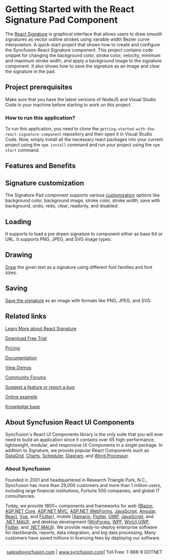 # Getting Started with the React Signature Pad Component

The [React Signature](https://www.syncfusion.com/react-components/react-signature?utm_source=github&utm_medium=listing&utm_campaign=react-signature-github-samples) is graphical interface that allows users to draw smooth signatures as vector outline strokes using variable width Bezier curve interpolation. A quick-start project that shows how to create and configure the Syncfusion React Signature component. This project contains code snippet for changing the background color, stroke color, velocity, minimum and maximum stroke width, and apply a background image to the signature component. It also shows how to save the signature as an image and clear the signature in the pad.

## Project prerequisites

Make sure that you have the latest versions of NodeJS and Visual Studio Code in your machine before starting to work on this project.

### How to run this application?

To run this application, you need to clone the `getting-started-with-the-react-signature-component` repository and then open it in Visual Studio Code. Now, simply install all the necessary react packages into your current project using the `npm install` command and run your project using the `npm start` command.

## Features and Benefits

## Signature customization

The Signature Pad component supports various [customization](https://ej2.syncfusion.com/react/documentation/signature/customization/?utm_source=github&utm_medium=listing&utm_campaign=react-signature-github-samples) options like background color, background image, stroke color, stroke width, save with background, undo, redo, clear, readonly, and disabled.

## Loading

It supports to load a pre drawn signature to component either as base 64 or URL. It supports PNG, JPEG, and SVG image types.

## Drawing

[Draw](https://ej2.syncfusion.com/react/documentation/signature/draw/?utm_source=github&utm_medium=listing&utm_campaign=react-signature-github-samples) the given text as a signature using different font families and font sizes.

## Saving

[Save the signature](https://ej2.syncfusion.com/react/documentation/signature/open-save/#save-signature?utm_source=github&utm_medium=listing&utm_campaign=react-signature-github-samples) as an image with formats like PNG, JPEG, and SVG.


## Related links
[Learn More about React Signature](https://www.syncfusion.com/react-components/react-signature?utm_source=github&utm_medium=listing&utm_campaign=react-signature-github-samples)

[Download Free Trial](https://www.syncfusion.com/downloads/react?utm_source=github&utm_medium=listing&utm_campaign=react-signature-github-samples)

[Pricing](https://www.syncfusion.com/sales/products/react?utm_source=github&utm_medium=listing&utm_campaign=react-signature-github-samples)

[Documentation](https://ej2.syncfusion.com/react/documentation/signature/getting-started/?utm_source=github&utm_medium=listing&utm_campaign=react-signature-github-samples)

[View Demos](https://github.com/SyncfusionExamples/getting-started-with-the-react-signature-component?utm_source=github&utm_medium=listing&utm_campaign=react-signature-github-samples)

[Community Forums](https://www.syncfusion.com/forums/react-components?utm_source=github&utm_medium=listing&utm_campaign=react-signature-github-samples)

[Suggest a feature or report a bug](https://www.syncfusion.com/feedback/react-components?utm_source=github&utm_medium=listing&utm_campaign=react-signature-github-samples)

[Online example](https://ej2.syncfusion.com/react/demos/#/material/signature/default?utm_source=github&utm_medium=listing&utm_campaign=react-signature-github-samples)

[Knowledge base](https://www.syncfusion.com/kb/react-components?utm_source=github&utm_medium=listing&utm_campaign=react-signature-github-samples)


## About Syncfusion React UI Components
Syncfusion's React UI Components library is the only suite that you will ever need to build an application since it contains over 65 high-performance, lightweight, modular, and responsive UI Components in a single package. In addition to Signature, we provide popular React Components such as [DataGrid](https://www.syncfusion.com/react-components/react-grid?utm_source=github&utm_medium=listing&utm_campaign=react-signature-github-samples), [Charts](https://www.syncfusion.com/react-components/react-charts?utm_source=github&utm_medium=listing&utm_campaign=react-signature-github-samples), [Scheduler](https://www.syncfusion.com/react-components/react-scheduler?utm_source=github&utm_medium=listing&utm_campaign=react-signature-github-samples), [Diagram](https://www.syncfusion.com/react-components/react-diagram?utm_source=github&utm_medium=listing&utm_campaign=react-signature-github-samples), and [Word Processor](https://www.syncfusion.com/react-components/react-word-processor?utm_source=github&utm_medium=listing&utm_campaign=react-signature-github-samples).

### About Syncfusion
Founded in 2001 and headquartered in Research Triangle Park, N.C., Syncfusion has more than 29,000 customers and more than 1 million users, including large financial institutions, Fortune 500 companies, and global IT consultancies.

Today, we provide 1800+ components and frameworks for web ([Blazor](https://www.syncfusion.com/blazor-components?utm_source=github&utm_medium=listing&utm_campaign=react-signature-github-samples), [ASP.NET Core](https://www.syncfusion.com/aspnet-core-ui-controls?utm_source=github&utm_medium=listing&utm_campaign=react-signature-github-samples), [ASP.NET MVC](https://www.syncfusion.com/aspnet-mvc-ui-controls?utm_source=github&utm_medium=listing&utm_campaign=react-signature-github-samples), [ASP.NET WebForms](https://www.syncfusion.com/jquery/aspnet-webforms-ui-controls?utm_source=github&utm_medium=listing&utm_campaign=react-signature-github-samples), [JavaScript](https://www.syncfusion.com/javascript-ui-controls?utm_source=github&utm_medium=listing&utm_campaign=react-signature-github-samples), [Angular](https://www.syncfusion.com/angular-components?utm_source=github&utm_medium=listing&utm_campaign=react-signature-github-samples), [React](https://www.syncfusion.com/react-components?utm_source=github&utm_medium=listing&utm_campaign=react-signature-github-samples), [Vue](https://www.syncfusion.com/vue-components?utm_source=github&utm_medium=listing&utm_campaign=react-signature-github-samples), and [Flutter](https://www.syncfusion.com/flutter-widgets?utm_source=github&utm_medium=listing&utm_campaign=react-signature-github-samples)), mobile ([Xamarin](https://www.syncfusion.com/xamarin-ui-controls?utm_source=github&utm_medium=listing&utm_campaign=react-signature-github-samples), [Flutter](https://www.syncfusion.com/flutter-widgets?utm_source=github&utm_medium=listing&utm_campaign=react-signature-github-samples), [UWP](https://www.syncfusion.com/uwp-ui-controls?utm_source=github&utm_medium=listing&utm_campaign=react-signature-github-samples), [JavaScript](https://www.syncfusion.com/javascript-ui-controls?utm_source=github&utm_medium=listing&utm_campaign=react-signature-github-samples), and [.NET MAUI](https://www.syncfusion.com/maui-controls?utm_source=github&utm_medium=listing&utm_campaign=react-signature-github-samples)), and desktop development ([WinForms](https://www.syncfusion.com/winforms-ui-controls?utm_source=github&utm_medium=listing&utm_campaign=react-signature-github-samples), [WPF](https://www.syncfusion.com/wpf-controls?utm_source=github&utm_medium=listing&utm_campaign=react-signature-github-samples), [WinUI](https://www.syncfusion.com/winui-controls?utm_source=github&utm_medium=listing&utm_campaign=react-signature-github-samples),[UWP](https://www.syncfusion.com/uwp-ui-controls?utm_source=github&utm_medium=listing&utm_campaign=react-signature-github-samples), [Flutter](https://www.syncfusion.com/flutter-widgets?utm_source=github&utm_medium=listing&utm_campaign=react-signature-github-samples). and [.NET MAUI](https://www.syncfusion.com/maui-controls?utm_source=github&utm_medium=listing&utm_campaign=react-signature-github-samples)). We provide ready-to-deploy enterprise software for dashboards, reports, data integration, and big data processing. Many customers have saved millions in licensing fees by deploying our software.

<hr style="height:0.3px;border:none;color:lightgrey;background-color:lightgrey;" />

<p align="center">
<a href="mailto:sales@syncfusion.com?Subject=Syncfusion React Signature - GitHub" target="_top">sales@syncfusion.com</a> | <a href="https://www.syncfusion.com?utm_source=github&utm_medium=listing&utm_campaign=react-signature-github-samples">www.syncfusion.com</a>| Toll Free: 1-888-9 DOTNET <br>
</p>